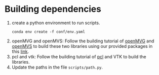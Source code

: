 # Building dependencies
1. create a python environment to run scripts.
    ```
    conda env create -f conf/env.yaml
    ```
2. openMVG and openMVS: Follow the building tutorial of [openMVG](https://github.com/openMVG/openMVG/blob/develop/BUILD.md) and [openMVS](https://github.com/cdcseacave/openMVS/blob/master/BUILD.md) to build these two libraries using our provided packages in this [link]().
3. pcl and vtk: Follow the building tutorial of [pcl](https://github.com/PointCloudLibrary/pcl) and VTK to build the libraries.
4. Update the paths in the file `scripts/path.py`. 
